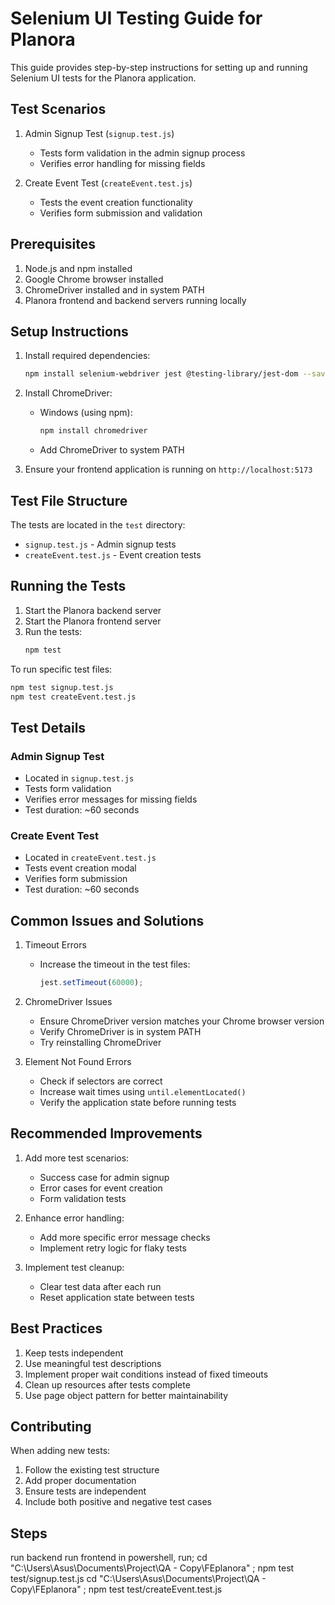 # Selenium UI Testing Guide for Planora

This guide provides step-by-step instructions for setting up and running Selenium UI tests for the Planora application.

## Test Scenarios

1. Admin Signup Test (`signup.test.js`)
   - Tests form validation in the admin signup process
   - Verifies error handling for missing fields

2. Create Event Test (`createEvent.test.js`)
   - Tests the event creation functionality
   - Verifies form submission and validation

## Prerequisites

1. Node.js and npm installed
2. Google Chrome browser installed
3. ChromeDriver installed and in system PATH
4. Planora frontend and backend servers running locally

## Setup Instructions

1. Install required dependencies:
   ```bash
   npm install selenium-webdriver jest @testing-library/jest-dom --save-dev
   ```

2. Install ChromeDriver:
   - Windows (using npm):
     ```bash
     npm install chromedriver
     ```
   - Add ChromeDriver to system PATH

3. Ensure your frontend application is running on `http://localhost:5173`

## Test File Structure

The tests are located in the `test` directory:
- `signup.test.js` - Admin signup tests
- `createEvent.test.js` - Event creation tests

## Running the Tests

1. Start the Planora backend server
2. Start the Planora frontend server
3. Run the tests:
   ```bash
   npm test
   ```

To run specific test files:
```bash
npm test signup.test.js
npm test createEvent.test.js
```

## Test Details

### Admin Signup Test
- Located in `signup.test.js`
- Tests form validation
- Verifies error messages for missing fields
- Test duration: ~60 seconds

### Create Event Test
- Located in `createEvent.test.js`
- Tests event creation modal
- Verifies form submission
- Test duration: ~60 seconds

## Common Issues and Solutions

1. Timeout Errors
   - Increase the timeout in the test files:
     ```javascript
     jest.setTimeout(60000);
     ```

2. ChromeDriver Issues
   - Ensure ChromeDriver version matches your Chrome browser version
   - Verify ChromeDriver is in system PATH
   - Try reinstalling ChromeDriver

3. Element Not Found Errors
   - Check if selectors are correct
   - Increase wait times using `until.elementLocated()`
   - Verify the application state before running tests

## Recommended Improvements

1. Add more test scenarios:
   - Success case for admin signup
   - Error cases for event creation
   - Form validation tests

2. Enhance error handling:
   - Add more specific error message checks
   - Implement retry logic for flaky tests

3. Implement test cleanup:
   - Clear test data after each run
   - Reset application state between tests

## Best Practices

1. Keep tests independent
2. Use meaningful test descriptions
3. Implement proper wait conditions instead of fixed timeouts
4. Clean up resources after tests complete
5. Use page object pattern for better maintainability

## Contributing

When adding new tests:
1. Follow the existing test structure
2. Add proper documentation
3. Ensure tests are independent
4. Include both positive and negative test cases


## Steps

run backend
run frontend
in powershell, run;
cd "C:\Users\Asus\Documents\Project\QA - Copy\FEplanora" ; npm test test/signup.test.js
cd "C:\Users\Asus\Documents\Project\QA - Copy\FEplanora" ; npm test test/createEvent.test.js